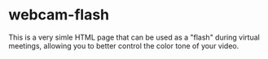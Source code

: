 # webcam-flash
This is a very simle HTML page that can be used as a "flash" during virtual meetings, allowing you to better control the color tone of your video.
